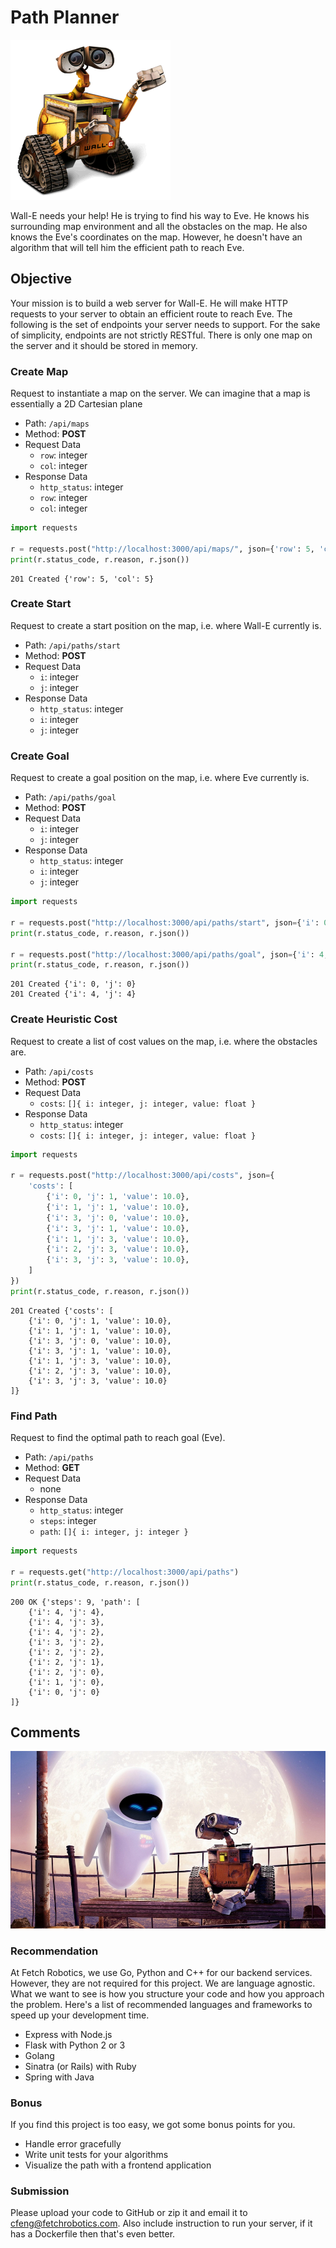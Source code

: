 
# Path Planner

![Wall-E needs your help](imgs/wall-e.png)

Wall-E needs your help! He is trying to find his way to Eve. He knows his surrounding map environment and all the obstacles on the map. He also knows the Eve's coordinates on the map. However, he doesn't have an algorithm that will tell him the efficient path to reach Eve.

## Objective

Your mission is to build a web server for Wall-E. He will make HTTP requests to your server to obtain an efficient route to reach Eve. The following is the set of endpoints your server needs to support. For the sake of simplicity, endpoints are not strictly RESTful. There is only one map on the server and it should be stored in memory.

### Create Map

Request to instantiate a map on the server. We can imagine that a map is essentially a 2D Cartesian plane

- Path: `/api/maps`
- Method: **POST**
- Request Data
    * `row`: integer
    * `col`: integer
- Response Data
    * `http_status`: integer
    * `row`: integer
    * `col`: integer

```python
import requests

r = requests.post("http://localhost:3000/api/maps/", json={'row': 5, 'col': 5})
print(r.status_code, r.reason, r.json())
```

    201 Created {'row': 5, 'col': 5}

### Create Start

Request to create a start position on the map, i.e. where Wall-E currently is.

- Path: `/api/paths/start`
- Method: **POST**
- Request Data
    - `i`: integer
    - `j`: integer
- Response Data
    - `http_status`: integer
    - `i`: integer
    - `j`: integer

### Create Goal

Request to create a goal position on the map, i.e. where Eve currently is.

- Path: `/api/paths/goal`
- Method: **POST**
- Request Data
    - `i`: integer
    - `j`: integer
- Response Data
    - `http_status`: integer
    - `i`: integer
    - `j`: integer

```python
import requests

r = requests.post("http://localhost:3000/api/paths/start", json={'i': 0, 'j': 0})
print(r.status_code, r.reason, r.json())

r = requests.post("http://localhost:3000/api/paths/goal", json={'i': 4, 'j': 4})
print(r.status_code, r.reason, r.json())
```

    201 Created {'i': 0, 'j': 0}
    201 Created {'i': 4, 'j': 4}

### Create Heuristic Cost

Request to create a list of cost values on the map, i.e. where the obstacles are.

- Path: `/api/costs`
- Method: **POST**
- Request Data
    - `costs`: `[]{ i: integer, j: integer, value: float }`
- Response Data
    - `http_status`: integer
    - `costs`: `[]{ i: integer, j: integer, value: float }`

```python
import requests

r = requests.post("http://localhost:3000/api/costs", json={
    'costs': [
        {'i': 0, 'j': 1, 'value': 10.0},
        {'i': 1, 'j': 1, 'value': 10.0},
        {'i': 3, 'j': 0, 'value': 10.0},
        {'i': 3, 'j': 1, 'value': 10.0},
        {'i': 1, 'j': 3, 'value': 10.0},
        {'i': 2, 'j': 3, 'value': 10.0},
        {'i': 3, 'j': 3, 'value': 10.0},
    ]
})
print(r.status_code, r.reason, r.json())
```

    201 Created {'costs': [
        {'i': 0, 'j': 1, 'value': 10.0},
        {'i': 1, 'j': 1, 'value': 10.0},
        {'i': 3, 'j': 0, 'value': 10.0},
        {'i': 3, 'j': 1, 'value': 10.0},
        {'i': 1, 'j': 3, 'value': 10.0},
        {'i': 2, 'j': 3, 'value': 10.0},
        {'i': 3, 'j': 3, 'value': 10.0}
    ]}

### Find Path

Request to find the optimal path to reach goal (Eve).

- Path: `/api/paths`
- Method: **GET**
- Request Data
    - none
- Response Data
    - `http_status`: integer
    - `steps`: integer
    - `path`: `[]{ i: integer, j: integer }`

```python
import requests

r = requests.get("http://localhost:3000/api/paths")
print(r.status_code, r.reason, r.json())
```

    200 OK {'steps': 9, 'path': [
        {'i': 4, 'j': 4},
        {'i': 4, 'j': 3},
        {'i': 4, 'j': 2},
        {'i': 3, 'j': 2},
        {'i': 2, 'j': 2},
        {'i': 2, 'j': 1},
        {'i': 2, 'j': 0},
        {'i': 1, 'j': 0},
        {'i': 0, 'j': 0}
    ]}

## Comments

![Wall-E and Eve](imgs/wall-e-and-eve.jpg)

### Recommendation

At Fetch Robotics, we use Go, Python and C++ for our backend services. However, they are not required for this project. We are language agnostic. What we want to see is how you structure your code and how you approach the problem. Here's a list of recommended languages and frameworks to speed up your development time.

- Express with Node.js
- Flask with Python 2 or 3
- Golang
- Sinatra (or Rails) with Ruby
- Spring with Java

### Bonus

If you find this project is too easy, we got some bonus points for you.

- Handle error gracefully
- Write unit tests for your algorithms
- Visualize the path with a frontend application

### Submission

Please upload your code to GitHub or zip it and email it to cfeng@fetchrobotics.com. Also include instruction to run your server, if it has a Dockerfile then that's even better.
